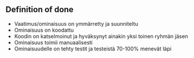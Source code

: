 <h2>Definition of done</h2>

- Vaatimus/ominaisuus on ymmärretty ja suunniteltu
- Ominaisuus on koodattu
- Koodin on katselmoinut ja hyväksynyt ainakin yksi toinen ryhmän jäsen
- Ominaisuus toimii manuaalisesti
- Ominaisuudelle on tehty testit ja testeistä 70-100% menevät läpi
